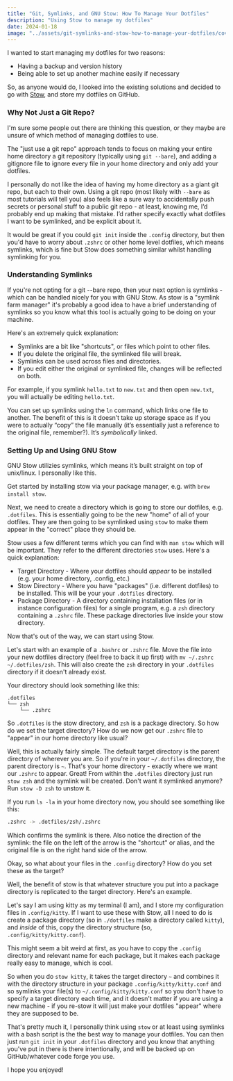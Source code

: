 ```yaml
---
title: "Git, Symlinks, and GNU Stow: How To Manage Your Dotfiles"
description: "Using Stow to manage my dotfiles"
date: 2024-01-18
image: "../assets/git-symlinks-and-stow-how-to-manage-your-dotfiles/cover.webp"
---
```


I wanted to start managing my dotfiles for two reasons:
- Having a backup and version history
- Being able to set up another machine easily if necessary

So, as anyone would do, I looked into the existing solutions and decided to go with [Stow](https://www.gnu.org/software/stow/), and store my dotfiles on GitHub.

### Why Not Just a Git Repo?

I'm sure some people out there are thinking this question, or they maybe are unsure of which method of managing dotfiles to use.

The "just use a git repo" approach tends to focus on making your entire home directory a git repository (typically using `git --bare`), and adding a gitignore file to ignore every file in your home directory and only add your dotfiles.

I personally do not like the idea of having my home directory as a giant git repo, but each to their own. Using a git repo (most likely with `--bare` as most tutorials will tell you) also feels like a sure way to accidentally push secrets or personal stuff to a public git repo - at least, knowing me, I’d probably end up making that mistake. I’d rather specify exactly what dotfiles I want to be symlinked, and be explicit about it.

It would be great if you could `git init` inside the `.config` directory, but then you'd have to worry about `.zshrc` or other home level dotfiles, which means symlinks, which is fine but Stow does something similar whilst handling symlinking for you.

### Understanding Symlinks

If you're not opting for a git --bare repo, then your next option is symlinks - which can be handled nicely for you with GNU Stow. As stow is a "symlink farm manager" it's probably a good idea to have a brief understanding of symlinks so you know what this tool is actually going to be doing on your machine.

Here's an extremely quick explanation:
- Symlinks are a bit like "shortcuts", or files which point to other files.
- If you delete the original file, the symlinked file will break.
- Symlinks can be used across files and directories.
- If you edit either the original or symlinked file, changes will be reflected on both.

For example, if you symlink `hello.txt` to `new.txt` and then open `new.txt`, you will actually be editing `hello.txt`.

You can set up symlinks using the `ln` command, which links one file to another. The benefit of this is it doesn’t take up storage space as if you were to actually “copy” the file manually (it’s essentially just a reference to the original file, remember?). It’s *symbolically* linked.

### Setting Up and Using GNU Stow

GNU Stow utilizies symlinks, which means it’s built straight on top of unix/linux. I personally like this.

Get started by installing stow via your package manager, e.g. with `brew install stow`.

Next, we need to create a directory which is going to store our dotfiles, e.g. `.dotfiles`. This is essentially going to be the new "home" of all of your dotfiles. They are then going to be symlinked using `stow` to make them appear in the "correct" place they should be.

Stow uses a few different terms which you can find with `man stow` which will be important. They refer to the different directories `stow` uses. Here's a quick explanation:
- Target Directory - Where your dotfiles should *appear* to be installed (e.g. your home directory, .config, etc.)
- Stow Directory - Where you have "packages" (i.e. different dotfiles) to be installed. This will be your your `.dotfiles` directory.
- Package Directory - A directory containing installation files (or in instance configuration files) for a single program, e.g. a `zsh` directory containing a `.zshrc` file. These package directories live inside your stow directory.

Now that's out of the way, we can start using Stow.

Let's start with an example of a `.bashrc` or `.zshrc` file. Move the file into your new dotfiles directory (feel free to back it up first) with `mv ~/.zshrc ~/.dotfiles/zsh`. This will also create the `zsh` directory in your `.dotfiles` directory if it doesn't already exist.

Your directory should look something like this:

```
.dotfiles
└── zsh
    └── .zshrc
```

So `.dotfiles` is the stow directory, and `zsh` is a package directory. So how do we set the target directory? How do we now get our `.zshrc` file to "appear" in our home directory like usual?

Well, this is actually fairly simple. The default target directory is the parent directory of wherever you are. So if you're in your `~/.dotfiles` directory, the parent directory is `~`. That's your home directory - exactly where we want our `.zshrc` to appear. Great! From within the `.dotfiles` directory just run `stow zsh` and the symlink will be created. Don't want it symlinked anymore? Run `stow -D zsh` to unstow it.

If you run `ls -la` in your home directory now, you should see something like this:

```sh
.zshrc -> .dotfiles/zsh/.zshrc
```

Which confirms the symlink is there. Also notice the direction of the symlink: the file on the left of the arrow is the "shortcut" or alias, and the original file is on the right hand side of the arrow.

Okay, so what about your files in the `.config` directory? How do you set these as the target?

Well, the benefit of stow is that whatever structure you put into a package directory is replicated to the target directory. Here's an example.

Let's say I am using kitty as my terminal (I am), and I store my configuration files in `.config/kitty`. If I want to use these with Stow, all I need to do is create a package directory (so in `./dotfiles` make a directory called `kitty`), and *inside* of this, copy the directory structure (so, `.config/kitty/kitty.conf`).

This might seem a bit weird at first, as you have to copy the `.config` directory and relevant name for each package, but it makes each package really easy to manage, which is cool.

So when you do `stow kitty`, it takes the target directory `~` and combines it with the directory structure in your package `.config/kitty/kitty.conf` and so symlinks your file(s) to `~/.config/kitty/kitty.conf` so you don't have to specify a target directory each time, and it doesn't matter if you are using a new machine - if you re-stow it will just make your dotfiles "appear" where they are supposed to be.

That's pretty much it, I personally think using `stow` or at least using symlinks with a bash script is the the best way to manage your dotfiles. You can then just run `git init` in your `.dotfiles` directory and you know that anything you've put in there is there intentionally, and will be backed up on GitHub/whatever code forge you use.

I hope you enjoyed!
